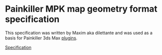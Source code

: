 # Painkiller MPK map geometry format specification

This specification was written by Maxim aka dilettante and was used as a basis for Painkiller 3ds Max [plugins](https://www.moddb.com/games/painkiller/downloads/painkiller-3ds-max-plugins-upd270522).

[Specification](https://github.com/t3r6/pkdocs/blob/main/code/mpk_spec.c)
